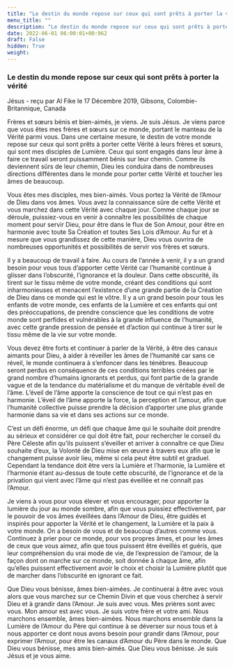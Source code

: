 ```yaml
---
title: "Le destin du monde repose sur ceux qui sont prêts à porter la vérité"
menu_title: ""
description: "Le destin du monde repose sur ceux qui sont prêts à porter la vérité"
date: 2022-06-01 06:00:01+00:962
draft: False
hidden: True
weight:
---
```

### Le destin du monde repose sur ceux qui sont prêts à porter la vérité

Jésus - reçu par Al Fike le 17 Décembre 2019, Gibsons, Colombie-Britannique, Canada

Frères et sœurs bénis et bien-aimés, je viens. Je suis Jésus. Je viens parce que vous êtes mes frères et sœurs sur ce monde, portant le manteau de la Vérité parmi vous. Dans une certaine mesure, le destin de votre monde repose sur ceux qui sont prêts à porter cette Vérité à leurs frères et sœurs, qui sont mes disciples de Lumière. Ceux qui sont engagés dans leur âme à faire ce travail seront puissamment bénis sur leur chemin. Comme ils deviennent sûrs de leur chemin, Dieu les conduira dans de nombreuses directions différentes dans le monde pour porter cette Vérité et toucher les âmes de beaucoup.

Vous êtes mes disciples, mes bien-aimés. Vous portez la Vérité de l’Amour de Dieu dans vos âmes. Vous avez la connaissance sûre de cette Vérité et vous marchez dans cette Vérité avec chaque jour. Comme chaque jour se déroule, puissiez-vous en venir à connaître les possibilités de chaque moment pour servir Dieu, pour être dans le flux de Son Amour, pour être en harmonie avec toute Sa Création et toutes Ses Lois d’Amour. Au fur et à mesure que vous grandissez de cette manière, Dieu vous ouvrira de nombreuses opportunités et possibilités de servir vos frères et sœurs.

Il y a beaucoup de travail à faire. Au cours de l’année à venir, il y a un grand besoin pour vous tous d’apporter cette Vérité car l’humanité continue à glisser dans l’obscurité, l’ignorance et la douleur. Dans cette obscurité, ils tirent sur le tissu même de votre monde, créant des conditions qui sont inharmonieuses et menacent l’existence d’une grande partie de la Création de Dieu dans ce monde qui est le vôtre. Il y a un grand besoin pour tous les enfants de votre monde, ces enfants de la Lumière et ces enfants qui ont des préoccupations, de prendre conscience que les conditions de votre monde sont perfides et vulnérables à la grande influence de l’humanité, avec cette grande pression de pensée et d’action qui continue à tirer sur le tissu même de la vie sur votre monde.

Vous devez être forts et continuer à parler de la Vérité, à être des canaux aimants pour Dieu, à aider à réveiller les âmes de l’humanité car sans ce réveil, le monde continuera à s’enfoncer dans les ténèbres. Beaucoup seront perdus en conséquence de ces conditions terribles créées par le grand nombre d’humains ignorants et perdus, qui font partie de la grande vague et de la tendance du matérialisme et du manque de véritable éveil de l’âme. L’éveil de l’âme apporte la conscience de tout ce qui n’est pas en harmonie. L’éveil de l’âme apporte la force, la perception et l’amour, afin que l’humanité collective puisse prendre la décision d’apporter une plus grande harmonie dans sa vie et dans ses actions sur ce monde.

C’est un défi énorme, un défi que chaque âme qui le souhaite doit prendre au sérieux et considérer ce qui doit être fait, pour rechercher le conseil du Père Céleste afin qu’ils puissent s’éveiller et arriver à connaître ce que Dieu souhaite d’eux, la Volonté de Dieu mise en œuvre à travers eux afin que le changement puisse avoir lieu, même si cela peut être subtil et graduel. Cependant la tendance doit être vers la Lumière et l’harmonie, la Lumière et l’harmonie étant au-dessus de toute cette obscurité, de l’ignorance et de la privation qui vient avec l’âme qui n’est pas éveillée et ne connaît pas l’Amour.

Je viens à vous pour vous élever et vous encourager, pour apporter la lumière du jour au monde sombre, afin que vous puissiez effectivement, par le pouvoir de vos âmes éveillées dans l’Amour de Dieu, être guidés et inspirés pour apporter la Vérité et le changement, la Lumière et la paix à votre monde. On a besoin de vous et de beaucoup d’autres comme vous. Continuez à prier pour ce monde, pour vos propres âmes, et pour les âmes de ceux que vous aimez, afin que tous puissent être éveillés et guéris, que leur compréhension du vrai mode de vie, de l’expression de l’amour, de la façon dont on marche sur ce monde, soit donnée à chaque âme, afin qu’elles puissent effectivement avoir le choix et choisir la Lumière plutôt que de marcher dans l’obscurité en ignorant ce fait.

Que Dieu vous bénisse, âmes bien-aimées. Je continuerai à être avec vous alors que vous marchez sur ce Chemin Divin et que vous cherchez à servir Dieu et à grandir dans l’Amour. Je suis avec vous. Mes prières sont avec vous. Mon amour est avec vous. Je suis votre frère et votre ami. Nous marchons ensemble, âmes bien-aimées. Nous marchons ensemble dans la Lumière de l’Amour du Père qui continue à se déverser sur nous tous et à nous apporter ce dont nous avons besoin pour grandir dans l’Amour, pour exprimer l’Amour, pour être les canaux d’Amour du Père dans le monde. Que Dieu vous bénisse, mes amis bien-aimés. Que Dieu vous bénisse. Je suis Jésus et je vous aime.




